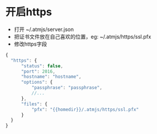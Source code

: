 # 开启https
* 打开 ~/.atmjs/server.json
* 把证书文件放在自己喜欢的位置，eg: ~/.atmjs/https/ssl.pfx
* 修改https字段
```javascript
{
  "https": {
      "status": false,
      "port": 2016,
      "hostname": "hostname",
      "options": {
          "passphrase": "passphrase",
          //...
      },
      "files": {
          "pfx": "{{homedir}}/.atmjs/https/ssl.pfx"
      }
  }
}
```


